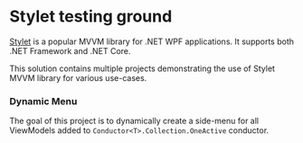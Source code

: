 # Stylet testing ground
[Stylet](https://github.com/canton7/Stylet) is a popular MVVM library for .NET WPF applications. It supports both .NET Framework and .NET Core.

This solution contains multiple projects demonstrating the use of Stylet MVVM library for various use-cases.

### Dynamic Menu
The goal of this project is to dynamically create a side-menu for all ViewModels added to `Conductor<T>.Collection.OneActive` conductor.